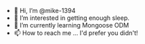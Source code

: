 - 👋 Hi, I’m @mike-1394
- 👀 I’m interested in getting enough sleep.
- 🌱 I’m currently learning Mongoose ODM
- 📫 How to reach me ... I'd prefer you didn't!
